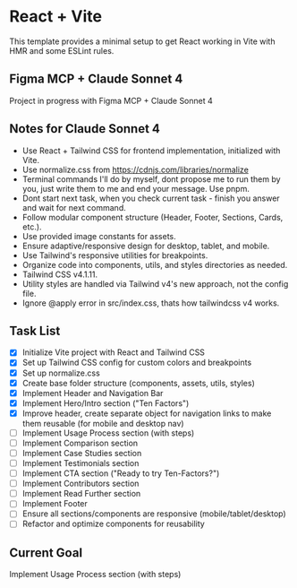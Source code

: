 # React + Vite

This template provides a minimal setup to get React working in Vite with HMR and some ESLint rules.

## Figma MCP + Claude Sonnet 4

Project in progress with Figma MCP + Claude Sonnet 4

## Notes for Claude Sonnet 4
- Use React + Tailwind CSS for frontend implementation, initialized with Vite.
- Use normalize.css from https://cdnjs.com/libraries/normalize
- Terminal commands I'll do by myself, dont propose me to run them by you, just write them to me and end your message. Use pnpm.
- Dont start next task, when you check current task - finish you answer and wait for next command.
- Follow modular component structure (Header, Footer, Sections, Cards, etc.).
- Use provided image constants for assets.
- Ensure adaptive/responsive design for desktop, tablet, and mobile.
- Use Tailwind's responsive utilities for breakpoints.
- Organize code into components, utils, and styles directories as needed.
- Tailwind CSS v4.1.11.
- Utility styles are handled via Tailwind v4's new approach, not the config file.
- Ignore @apply error in src/index.css, thats how tailwindcss v4 works.

## Task List
- [x] Initialize Vite project with React and Tailwind CSS
- [x] Set up Tailwind CSS config for custom colors and breakpoints
- [x] Set up normalize.css
- [x] Create base folder structure (components, assets, utils, styles)
- [x] Implement Header and Navigation Bar
- [x] Implement Hero/Intro section ("Ten Factors")
- [x] Improve header, create separate object for navigation links to make them reusable (for mobile and desktop nav)
- [ ] Implement Usage Process section (with steps)
- [ ] Implement Comparison section
- [ ] Implement Case Studies section
- [ ] Implement Testimonials section
- [ ] Implement CTA section ("Ready to try Ten-Factors?")
- [ ] Implement Contributors section
- [ ] Implement Read Further section
- [ ] Implement Footer
- [ ] Ensure all sections/components are responsive (mobile/tablet/desktop)
- [ ] Refactor and optimize components for reusability

## Current Goal
Implement Usage Process section (with steps)
